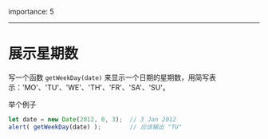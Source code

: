 importance: 5

---

# 展示星期数

写一个函数 `getWeekDay(date)` 来显示一个日期的星期数，用简写表示：'MO'、'TU'、'WE'、'TH'、'FR'、'SA'、'SU'。

举个例子

```js no-beautify
let date = new Date(2012, 0, 3);  // 3 Jan 2012
alert( getWeekDay(date) );        // 应该输出 "TU"
```
